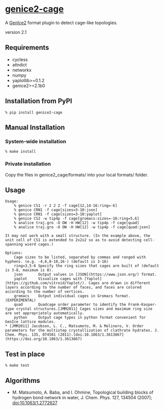 # [genice2-cage](https://github.com/vitroid/genice-cage/)

A [GenIce2](https://github.com/vitroid/GenIce) format plugin to detect cage-like topologies.

version 2.1

## Requirements


* cycless
* attrdict
* networkx
* numpy
* yaplotlib>=0.1.2
* genice2>=2.1b0

## Installation from PyPI

```shell
% pip install genice2-cage
```

## Manual Installation

### System-wide installation

```shell
% make install
```

### Private installation

Copy the files in genice2_cage/formats/ into your local formats/ folder.

## Usage
        
    Usage:
        % genice CS1 -r 2 2 2 -f cage[12,14-16:ring=-6]
        % genice CRN1 -f cage[sizes=3-10:json]
        % genice CRN1 -f cage[sizes=3-10:yaplot]
        % genice CS2 -w tip4p -f cage[gromacs:sizes=-16:ring=5,6]
        % analice traj.gro -O OW -H HW[12] -w tip4p -f cage[quad]
        % analice traj.gro -O OW -H HW[12] -w tip4p -f cage[quad:json]

    It may not work with a small structure. (In the example above, the unit cell of CS1 is extended to 2x2x2 so as to avoid detecting cell-spanning wierd cages.)

    Options:
        Cage sizes to be listed, separated by commas and ranged with hyphens. (e.g. -4,6,8-10,16-) (default is 3-16)
        ring=3,5-6 Specify the ring sizes that cages are built of (default is 3-8, maximum is 8).
        json       Output values in [JSON](https://www.json.org/) format.
        yaplot     Visualize cages with [Yaplot](https://github.com/vitroid/Yaplot/). Cages are drawn in different layers according to the number of faces, and faces are colored according to the number of vertices.
        gromacs    Output individual cages in Gromacs format. (EXPERIMENTAL)
        quad       Quadcage order parameter to identify the Frank-Kasper-type crystal structures.[JMM2011] Cages sizes and maximum ring size are set appropriately automatically.
        python     Output cage types in python format convenient for GenIce lattice modules.
    * [JMM2011] Jacobson, L. C., Matsumoto, M. & Molinero, V. Order parameters for the multistep crystallization of clathrate hydrates. J. Chem. Phys. 135, 074501 (2011).[doi:10.1063/1.3613667](https://doi.org/10.1063/1.3613667)

## Test in place

```shell
% make test
```

## Algorithms

* M. Matsumoto, A. Baba, and I. Ohmine, Topological building blocks of hydrogen bond network in water, J. Chem. Phys. 127, 134504 (2007); [doi:10.1063/1.2772627](http://dx.doi.org/doi:10.1063/1.2772627)
